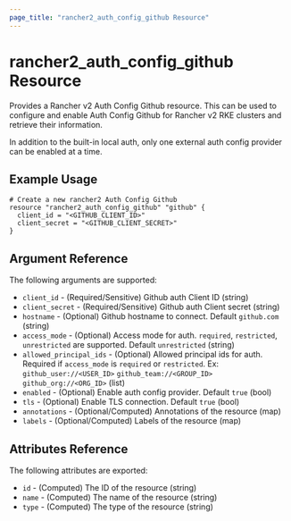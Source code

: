 ```yaml
---
page_title: "rancher2_auth_config_github Resource"
---
```


# rancher2\_auth\_config\_github Resource

Provides a Rancher v2 Auth Config Github resource. This can be used to configure and enable Auth Config Github for Rancher v2 RKE clusters and retrieve their information.

In addition to the built-in local auth, only one external auth config provider can be enabled at a time. 

## Example Usage

```hcl
# Create a new rancher2 Auth Config Github
resource "rancher2_auth_config_github" "github" {
  client_id = "<GITHUB_CLIENT_ID>"
  client_secret = "<GITHUB_CLIENT_SECRET>"
}
```

## Argument Reference

The following arguments are supported:

* `client_id` - (Required/Sensitive) Github auth Client ID (string)
* `client_secret` - (Required/Sensitive) Github auth Client secret (string)
* `hostname` - (Optional) Github hostname to connect. Default `github.com` (string)
* `access_mode` - (Optional) Access mode for auth. `required`, `restricted`, `unrestricted` are supported. Default `unrestricted` (string)
* `allowed_principal_ids` - (Optional) Allowed principal ids for auth. Required if `access_mode` is `required` or `restricted`. Ex: `github_user://<USER_ID>`  `github_team://<GROUP_ID>` `github_org://<ORG_ID>` (list)
* `enabled` - (Optional) Enable auth config provider. Default `true` (bool)
* `tls` - (Optional) Enable TLS connection. Default `true` (bool)
* `annotations` - (Optional/Computed) Annotations of the resource (map)
* `labels` - (Optional/Computed) Labels of the resource (map)

## Attributes Reference

The following attributes are exported:

* `id` - (Computed) The ID of the resource (string)
* `name` - (Computed) The name of the resource (string)
* `type` - (Computed) The type of the resource (string)
